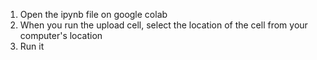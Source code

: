 1. Open the ipynb file on google colab
2. When you run the upload cell, select the location of the cell from your computer's location
3. Run it
